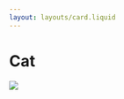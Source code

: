 ```yaml
---
layout: layouts/card.liquid
---
```


<h1 class="no-margin">Cat</h1>

<img src="/assets/cat.jpeg"></img>

